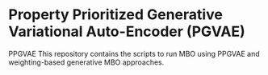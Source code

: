 # Property Prioritized Generative Variational Auto-Encoder (PGVAE)
PPGVAE
This repository contains the scripts to run MBO using PPGVAE and weighting-based generative MBO approaches.
